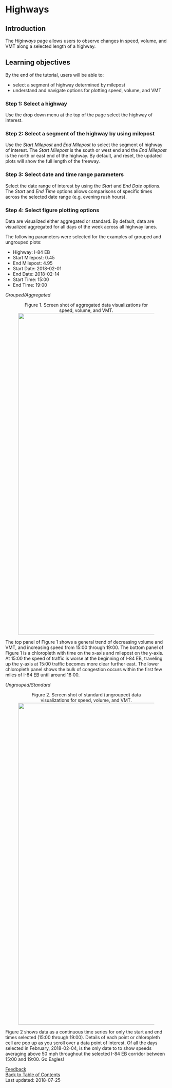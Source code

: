 # Highways

## Introduction
The _Highways_ page allows users to observe changes in speed, volume, and VMT along a selected length of a highway.

## Learning objectives
By the end of the tutorial, users will be able to:
* select a segment of highway determined by milepost
* understand and navigate options for plotting speed, volume, and VMT

### Step 1: Select a highway
Use the drop down menu at the top of the page select the highway of interest.

### Step 2: Select a segment of the highway by using milepost
Use the _Start Milepost_ and _End Milepost_ to select the segment of highway of interest. The _Start Milepost_ is the south or west end and the _End Milepost_ is the north or east end of the highway. By default, and reset, the updated plots will show the full length of the freeway.

### Step 3: Select date and time range parameters
Select the date range of interest by using the _Start_ and _End Date_ options. The _Start_ and _End Time_ options allows comparisons of specific times across the selected date range (e.g. evening rush hours).

### Step 4: Select figure plotting options
Data are visualized either aggregated or standard. By default, data are visualized aggregated for all days of the week across all highway lanes.

The following parameters were selected for the examples of grouped and ungrouped plots:
* Highway: I-84 EB
* Start Milepost: 0.45
* End Milepost: 4.95
* Start Date: 2018-02-01
* End Date: 2018-02-14
* Start Time: 15:00
* End Time: 19:00

_Grouped/Aggregated_
<figure align = "center">
<figcaption>Figure 1. Screen shot of aggregated data visualizations for speed, volume, and VMT.  </figcaption> 
<img src="https://github.com/adus/portal-documentation/blob/master/images/highways-images/aggregated_img" width="1000">
</figure>  

The top panel of Figure 1 shows a general trend of decreasing volume and VMT, and increasing speed from 15:00 through 19:00. The bottom panel of Figure 1 is a chloropleth with time on the x-axis and milepost on the y-axis. At 15:00 the speed of traffic is worse at the beginning of I-84 EB, traveling up the y-axis at 15:00 traffic becomes more clear further east. The lower chloropleth panel shows the bulk of congestion occurs within the first few miles of I-84 EB until around 18:00.

_Ungrouped/Standard_
<figure align = "center">
<figcaption>Figure 2. Screen shot of standard (ungrouped) data visualizations for speed, volume, and VMT.  </figcaption>
<img src="https://github.com/adus/portal-documentation/blob/master/images/highways-images/standard_img" width="1000">
</figure>  

Figure 2 shows data as a continuous time series for only the start and end times selected (15:00 through 19:00). Details of each point or chloropleth cell are pop up as you scroll over a data point of interest. Of all the days selected in February, 2018-02-04, is the only date to to show speeds averaging above 50 mph throughout the selected I-84 EB corridor between 15:00 and 19:00. Go Eagles!  

[Feedback](https://github.com/adus/portal-documentation/issues)  
[Back to Table of Contents](https://github.com/adus/portal-documentation)  
Last updated: 2018-07-25
